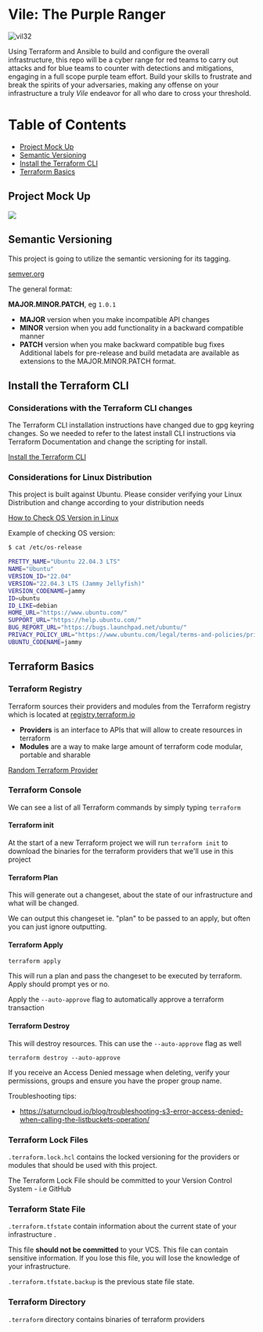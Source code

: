 # Vile: The Purple Ranger

![vil32](https://github.com/datboyblu3/TheA02Counter/assets/95729902/365eb105-fc8c-44f9-b91d-f531eaea60f3)

Using Terraform and Ansible to build and configure the overall infrastructure, this repo will be a cyber range for red teams to carry out attacks and for blue teams to counter with detections and mitigations, engaging in a full scope purple team effort. Build your skills to frustrate and break the spirits of your adversaries, making any offense on your infrastructure a truly *Vile* endeavor for all who dare to cross your threshold.

# Table of Contents

- [Project Mock Up](#project-mock-up)
- [Semantic Versioning](#semantic-versioning)
- [Install the Terraform CLI](#install-the-terraform-cli)
- [Terraform Basics](#terraform-basics)


## Project Mock Up

![](https://github.com/datboyblu3/Vile-The-Purple-Ranger/blob/main/attachements/Purple_Team_Lab-Page-2.drawio%20(1).svg)

## Semantic Versioning

This project is going to utilize the semantic versioning for its tagging.

[semver.org](https://semver.org/)

The general format: 

**MAJOR.MINOR.PATCH**, eg `1.0.1`

- **MAJOR** version when you make incompatible API changes
- **MINOR** version when you add functionality in a backward compatible manner
- **PATCH** version when you make backward compatible bug fixes
Additional labels for pre-release and build metadata are available as extensions to the MAJOR.MINOR.PATCH format.

## Install the Terraform CLI

### Considerations with the Terraform CLI changes
The Terraform CLI installation instructions have changed due to gpg keyring changes. So we needed to refer to the latest install CLI instructions via Terraform Documentation and change the scripting for install.

[Install the Terraform CLI](https://developer.hashicorp.com/terraform/tutorials/aws-get-started/install-cli)

### Considerations for Linux Distribution

This project is built against Ubuntu. Please consider verifying your Linux Distribution and change according to your distribution needs

[How to Check OS Version in Linux](
https://www.cyberciti.biz/faq/how-to-check-os-version-in-linux-command-line/
)

Example of checking OS version:
```bash
$ cat /etc/os-release

PRETTY_NAME="Ubuntu 22.04.3 LTS"
NAME="Ubuntu"
VERSION_ID="22.04"
VERSION="22.04.3 LTS (Jammy Jellyfish)"
VERSION_CODENAME=jammy
ID=ubuntu
ID_LIKE=debian
HOME_URL="https://www.ubuntu.com/"
SUPPORT_URL="https://help.ubuntu.com/"
BUG_REPORT_URL="https://bugs.launchpad.net/ubuntu/"
PRIVACY_POLICY_URL="https://www.ubuntu.com/legal/terms-and-policies/privacy-policy"
UBUNTU_CODENAME=jammy
```

## Terraform Basics

### Terraform Registry

Terraform sources their providers and modules from the Terraform registry which is located at [registry.terraform.io](https://registry.terraform.io)

- **Providers** is an interface to APIs that will allow to create resources in terraform
- **Modules** are a way to make large amount of terraform code modular, portable and sharable

[Random Terraform Provider](https://registry.terraform.io/providers/hashicorp/random/)
### Terraform Console

We can see a list of all Terraform commands by simply typing `terraform`

#### Terraform init

At the start of a new Terraform project we will run `terraform init` to download the binaries for the terraform providers
that we'll use in this project

#### Terraform Plan

This will generate out a changeset, about the state of our infrastructure and what will be changed.

We can output this changeset ie. "plan" to be passed to an apply, but often you can just ignore outputting.

#### Terraform Apply

`terraform apply`

This will run a plan and pass the changeset to be executed by terraform. Apply should prompt yes or no.

Apply the `--auto-approve` flag to automatically approve a terraform transaction

#### Terraform Destroy

This will destroy resources. This can use the `--auto-approve` flag as well
```
terraform destroy --auto-approve
```

If you receive an Access Denied message when deleting, verify your permissions, groups and ensure you have the proper group name.

Troubleshooting tips:
- https://saturncloud.io/blog/troubleshooting-s3-error-access-denied-when-calling-the-listbuckets-operation/

### Terraform Lock Files

`.terraform.lock.hcl` contains the locked versioning for the providers or modules that should be used
with this project.

The Terraform Lock File should be committed to your Version Control System - i.e GitHub

### Terraform State File

`.terraform.tfstate` contain information about the current state of your infrastructure .

This file **should not be committed** to your VCS. This file can contain sensitive information.
If you lose this file, you will lose the knowledge of your infrastructure. 

`.terraform.tfstate.backup` is the previous state file state.

### Terraform Directory

`.terraform` directory contains binaries of terraform providers
